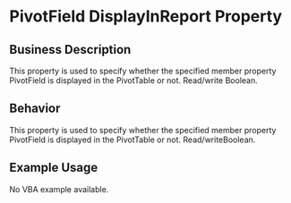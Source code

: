# PivotField DisplayInReport Property

## Business Description
This property is used to specify whether the specified member property PivotField is displayed in the PivotTable or not. Read/write Boolean.

## Behavior
This property is used to specify whether the specified member property PivotField is displayed in the  PivotTable or not. Read/writeBoolean.

## Example Usage
No VBA example available.